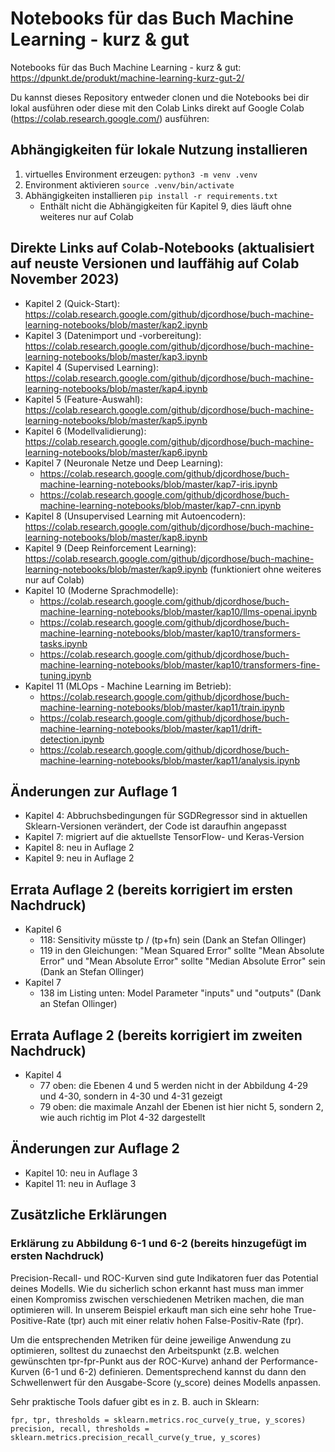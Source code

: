 # Notebooks für das Buch Machine Learning - kurz &amp; gut

Notebooks für das Buch Machine Learning - kurz &amp; gut: https://dpunkt.de/produkt/machine-learning-kurz-gut-2/

Du kannst dieses Repository entweder clonen und die Notebooks bei dir lokal ausführen oder diese mit den Colab Links direkt auf Google Colab (https://colab.research.google.com/) ausführen:

## Abhängigkeiten für lokale Nutzung installieren

1. virtuelles Environment erzeugen: `python3 -m venv .venv`
1. Environment aktivieren `source .venv/bin/activate`
1. Abhängigkeiten installieren `pip install -r requirements.txt`
   * Enthält nicht die Abhängigkeiten für Kapitel 9, dies läuft ohne weiteres nur auf Colab

## Direkte Links auf Colab-Notebooks (aktualisiert auf neuste Versionen und lauffähig auf Colab November 2023)
* Kapitel 2 (Quick-Start): https://colab.research.google.com/github/djcordhose/buch-machine-learning-notebooks/blob/master/kap2.ipynb
* Kapitel 3 (Datenimport und -vorbereitung): https://colab.research.google.com/github/djcordhose/buch-machine-learning-notebooks/blob/master/kap3.ipynb
* Kapitel 4 (Supervised Learning): https://colab.research.google.com/github/djcordhose/buch-machine-learning-notebooks/blob/master/kap4.ipynb
* Kapitel 5 (Feature-Auswahl): https://colab.research.google.com/github/djcordhose/buch-machine-learning-notebooks/blob/master/kap5.ipynb
* Kapitel 6 (Modellvalidierung): https://colab.research.google.com/github/djcordhose/buch-machine-learning-notebooks/blob/master/kap6.ipynb
* Kapitel 7 (Neuronale Netze und Deep Learning):
  * https://colab.research.google.com/github/djcordhose/buch-machine-learning-notebooks/blob/master/kap7-iris.ipynb
  * https://colab.research.google.com/github/djcordhose/buch-machine-learning-notebooks/blob/master/kap7-cnn.ipynb
* Kapitel 8 (Unsupervised Learning mit Autoencodern): https://colab.research.google.com/github/djcordhose/buch-machine-learning-notebooks/blob/master/kap8.ipynb
* Kapitel 9 (Deep Reinforcement Learning): https://colab.research.google.com/github/djcordhose/buch-machine-learning-notebooks/blob/master/kap9.ipynb (funktioniert ohne weiteres nur auf Colab)
* Kapitel 10 (Moderne Sprachmodelle): 
  * https://colab.research.google.com/github/djcordhose/buch-machine-learning-notebooks/blob/master/kap10/llms-openai.ipynb
  * https://colab.research.google.com/github/djcordhose/buch-machine-learning-notebooks/blob/master/kap10/transformers-tasks.ipynb
  * https://colab.research.google.com/github/djcordhose/buch-machine-learning-notebooks/blob/master/kap10/transformers-fine-tuning.ipynb
* Kapitel 11 (MLOps - Machine Learning im Betrieb): 
  * https://colab.research.google.com/github/djcordhose/buch-machine-learning-notebooks/blob/master/kap11/train.ipynb
  * https://colab.research.google.com/github/djcordhose/buch-machine-learning-notebooks/blob/master/kap11/drift-detection.ipynb
  * https://colab.research.google.com/github/djcordhose/buch-machine-learning-notebooks/blob/master/kap11/analysis.ipynb


## Änderungen zur Auflage 1
* Kapitel 4: Abbruchsbedingungen für SGDRegressor sind in aktuellen Sklearn-Versionen verändert, der Code ist daraufhin angepasst
* Kapitel 7: migriert auf die aktuellste TensorFlow- und Keras-Version
* Kapitel 8: neu in Auflage 2
* Kapitel 9: neu in Auflage 2

## Errata Auflage 2 (bereits korrigiert im ersten Nachdruck)
* Kapitel 6
  * 118: Sensitivity müsste tp / (tp+fn) sein (Dank an Stefan Ollinger)
  * 119 in den Gleichungen: "Mean Squared Error" sollte "Mean Absolute Error" und "Mean Absolute Error" sollte "Median Absolute Error" sein  (Dank an Stefan Ollinger)
* Kapitel 7
  * 138 im Listing unten: Model Parameter "inputs" und "outputs" (Dank an Stefan Ollinger)

## Errata Auflage 2 (bereits korrigiert im zweiten Nachdruck)
* Kapitel 4
  * 77 oben: die Ebenen 4 und 5 werden nicht in der Abbildung 4-29 und 4-30, sondern in 4-30 und 4-31 gezeigt
  * 79 oben: die maximale Anzahl der Ebenen ist hier nicht 5, sondern 2, wie auch richtig im Plot 4-32 dargestellt

## Änderungen zur Auflage 2
* Kapitel 10: neu in Auflage 3
* Kapitel 11: neu in Auflage 3

## Zusätzliche Erklärungen

### Erklärung zu Abbildung 6-1 und 6-2 (bereits hinzugefügt im ersten Nachdruck)

Precision-Recall- und ROC-Kurven sind gute Indikatoren fuer das Potential deines Modells.
Wie du sicherlich schon erkannt hast muss man immer einen Kompromiss zwischen verschiedenen 
Metriken machen, die man optimieren will.
In unserem Beispiel erkauft man sich eine sehr hohe True-Positive-Rate (tpr) auch mit 
einer relativ hohen False-Positiv-Rate (fpr).

Um die entsprechenden Metriken für deine jeweilige Anwendung zu optimieren, solltest du 
zunaechst den Arbeitspunkt (z.B. welchen gewünschten tpr-fpr-Punkt aus der ROC-Kurve) anhand der Performance-Kurven (6-1 und 6-2) definieren.
Dementsprechend kannst du dann den Schwellenwert für den Ausgabe-Score (y_score) deines Modells anpassen.

Sehr praktische Tools dafuer gibt es in z. B. auch in Sklearn:

```
fpr, tpr, thresholds = sklearn.metrics.roc_curve(y_true, y_scores)
precision, recall, thresholds = sklearn.metrics.precision_recall_curve(y_true, y_scores)
```

